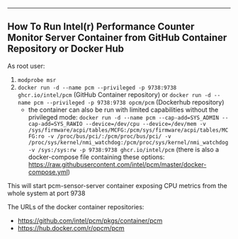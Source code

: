 --------------------------------------------------------------------------------
How To Run Intel(r) Performance Counter Monitor Server Container from GitHub Container Repository or Docker Hub
--------------------------------------------------------------------------------

As root user:
1. ``modprobe msr``
2. ``docker run -d --name pcm --privileged -p 9738:9738 ghcr.io/intel/pcm`` (GitHub Container repository) or ``docker run -d --name pcm --privileged -p 9738:9738 opcm/pcm`` (Dockerhub repository)
   - the container can also be run with limited capabilities without the privileged mode: ``docker run -d --name pcm --cap-add=SYS_ADMIN --cap-add=SYS_RAWIO --device=/dev/cpu --device=/dev/mem -v /sys/firmware/acpi/tables/MCFG:/pcm/sys/firmware/acpi/tables/MCFG:ro -v /proc/bus/pci/:/pcm/proc/bus/pci/ -v /proc/sys/kernel/nmi_watchdog:/pcm/proc/sys/kernel/nmi_watchdog -v /sys:/sys:rw -p 9738:9738 ghcr.io/intel/pcm`` (there is also a docker-compose file containing these options: https://raw.githubusercontent.com/intel/pcm/master/docker-compose.yml)

This will start pcm-sensor-server container exposing CPU metrics from the whole system at port 9738 

The URLs of the docker container repositories:
- https://github.com/intel/pcm/pkgs/container/pcm
- https://hub.docker.com/r/opcm/pcm
